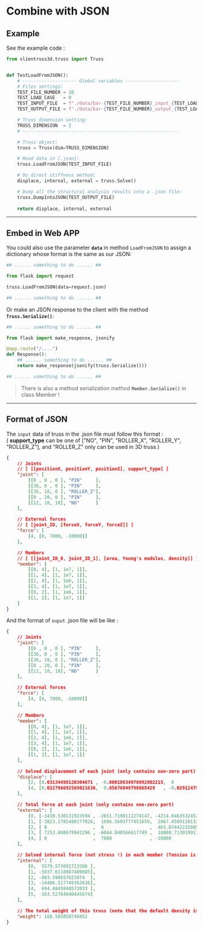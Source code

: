 # Combine with JSON

## Example

See the example code :

```python
from slientruss3d.truss import Truss


def TestLoadFromJSON():
    # -------------------- Global variables --------------------
    # Files settings:
    TEST_FILE_NUMBER = 10
    TEST_LOAD_CASE   = 0
    TEST_INPUT_FILE  = f"./data/bar-{TEST_FILE_NUMBER}_input_{TEST_LOAD_CASE}.json"
    TEST_OUTPUT_FILE = f"./data/bar-{TEST_FILE_NUMBER}_output_{TEST_LOAD_CASE}.json"

    # Truss dimension setting:
    TRUSS_DIMENSION  = 2
    # ----------------------------------------------------------

    # Truss object:
    truss = Truss(dim=TRUSS_DIMENSION)

    # Read data in [.json]:
    truss.LoadFromJSON(TEST_INPUT_FILE)

    # Do direct stiffness method:
    displace, internal, external = truss.Solve()

    # Dump all the structural analysis results into a .json file:
    truss.DumpIntoJSON(TEST_OUTPUT_FILE)
    
    return displace, internal, external

```

---

## Embed in Web APP

You could also use the parameter **`data`** in method `LoadFromJSON` to assign a dictionary whose format is the same as our JSON:

```python
## ...... something to do ...... ##

from flask import request

truss.LoadFromJSON(data=request.json)

## ...... something to do ...... ##
```

Or make an JSON response to the client with the method **`Truss.Serialize()`**:

```python
## ...... something to do ...... ##

from flask import make_response, jsonify

@app.route("/....")
def Response():
    ## ...... something to do ...... ##
    return make_response(jsonify(truss.Serialize()))

## ...... something to do ...... ##
```

> There is also a method serialization method **`Member.Serialize()`** in class Member !

---

## Format of JSON

The `input` data of truss in the .json file must follow this format :  
( **support_type** can be one of ["NO", "PIN", "ROLLER_X", "ROLLER_Y", "ROLLER_Z"], and "ROLLER_Z" only can be used in 3D truss.)

```json
{
    // Joints 
    // [ [[positionX, positionY, positionZ], support_type] ]
    "joint": [
        [[0 , 0 , 0 ], "PIN"     ],  
        [[36, 0 , 0 ], "PIN"     ],
        [[36, 18, 0 ], "ROLLER_Z"],
        [[0 , 20, 0 ], "PIN"     ],
        [[12, 10, 18], "NO"      ]
    ],

    // External forces
    // [ [joint_ID, [forceX, forceY, forceZ]] ]
    "force": [
        [4, [0, 7000, -10000]]
    ],

    // Members
    // [ [[joint_ID_0, joint_ID_1], [area, Young's modulus, density]] ]
    "member": [
        [[0, 4], [1, 1e7, 1]],
        [[1, 4], [1, 1e7, 1]],
        [[2, 4], [1, 1e6, 1]],
        [[3, 4], [1, 1e7, 1]],
        [[0, 2], [1, 1e6, 1]],
        [[1, 2], [1, 1e7, 1]]
    ]
}
```

And the format of `ouput` .json file will be like :

```json
{
    // Joints
    "joint": [
        [[0 , 0 , 0 ], "PIN"     ],  
        [[36, 0 , 0 ], "PIN"     ],
        [[36, 18, 0 ], "ROLLER_Z"],
        [[0 , 20, 0 ], "PIN"     ],
        [[12, 10, 18], "NO"      ]
    ],

    // External forces
    "force": [
        [4, [0, 7000, -10000]]
    ],

    // Members
    "member": [
        [[0, 4], [1, 1e7, 1]],
        [[1, 4], [1, 1e7, 1]],
        [[2, 4], [1, 1e6, 1]],
        [[3, 4], [1, 1e7, 1]],
        [[0, 2], [1, 1e6, 1]],
        [[1, 2], [1, 1e7, 1]]
    ],

    // Solved displacement of each joint (only contains non-zero part)
    "displace": [ 
        [2, [0.03134498120304671 , -0.00018634976892802215,  0                   ]], 
        [4, [0.022796692569021636,  0.05676049798868429   , -0.029124752172511904]]
    ], 

    // Total force at each joint (only contains non-zero part)
    "external": [
        [0, [-3430.530131923594 , -2651.7198111274147, -4214.046353245278 ]],
        [1, [-3823.2785480177026,  1696.5603777451659,  2867.4589110132774]],
        [2, [ 0                 ,  0                 ,  465.8744223200557 ]],
        [3, [ 7253.808679941296 , -6044.840566617749 ,  10880.713019911946]],
        [4, [ 0                 ,  7000              , -10000             ]]
    ],

    // Solved internal force (not stress !) in each member (Tension is positive, Compression is negative, only contains non-zero part)
    "internal": [
        [0,  5579.573091723386 ], 
        [1, -5037.6118087489085], 
        [2, -803.590657623974  ], 
        [3, -14406.517749362636], 
        [4,  694.4845848573933 ], 
        [5, -103.52764940445674]
    ], 

    // The total weight of this truss (note that the default density is 1.0)
    "weight": 168.585850740452
}
```
